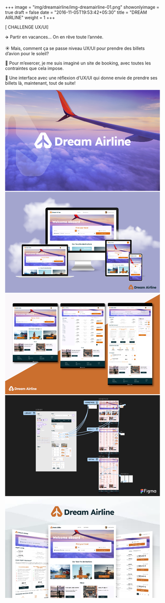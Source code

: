 +++
image = "img/dreamairline/img-dreamairline-01.png"
showonlyimage = true
draft = false
date = "2016-11-05T19:53:42+05:30"
title = "DREAM AIRLINE"
weight = 1
+++

[ CHALLENGE UX/UI]
<!--more-->

✈️ Partir en vacances… On en rêve toute l’année. 

☀️ Mais, comment ça se passe niveau UX/UI pour prendre des billets d’avion pour le soleil?

📌 Pour m’exercer, je me suis imaginé un site de booking, avec toutes les contraintes que cela impose.

👀 Une interface avec une réflexion d’UX/UI qui donne envie de prendre ses billets là, maintenant, tout de suite!

![This is me][1]
![This is me][2]
![This is me][3]
![This is me][4]
![This is me][5]

[1]: /img/dreamairline/img-dreamairline-01.png
[2]: /img/dreamairline/img-dreamairline-02.png
[3]: /img/dreamairline/img-dreamairline-03.png
[4]: /img/dreamairline/img-dreamairline-04.png
[5]: /img/dreamairline/img-dreamairline-05.png